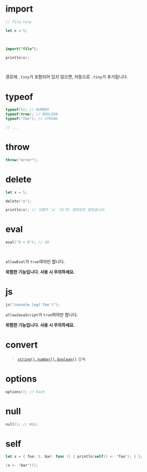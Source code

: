 # import

```swift
// file.tiny

let x = 5;
```

<br>

```swift
import("file");

println(x);
```

<br>

경로에 `.tiny`가 포함되어 있지 않으면, 자동으로 `.tiny`가 추가됩니다.

# typeof

```swift
typeof(5); // NUMBER
typeof(true); // BOOLEAN
typeof("foo"); // STRING

// ...
```

# throw

```swift
throw("error");
```

# delete

```swift
let x = 5;

delete("x");

println(x); // 식별자 'x' 이(가) 정의되지 않았습니다.
```

# eval

```swift
eval("5 + 5"); // 10
```

<br>

`allowEval`가 `true`여야만 합니다.

**위험한 기능입니다. 사용 시 주의하세요.**

# js

```swift
js("console.log('foo')");
```

`allowJavaScript`가 `true`여야만 합니다.

**위험한 기능입니다. 사용 시 주의하세요.**

# convert

> [`string()`, `number()`, `boolean()`](./standard_library/util.md#string-number-boolean) 상속

# options

```swift
options(); // hash
```

# null

```swift
null(); // NULL
```

# self

```swift
let x = { foo: 5, bar: func () { println(self() <- 'foo'); } };

(x <- 'bar')();
```
